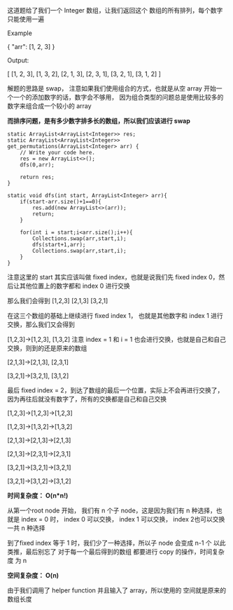 这道题给了我们一个 Integer 数组，让我们返回这个 数组的所有排列，每个数字只能使用一遍

Example

{
"arr": [1, 2, 3]
}

Output:

[
[1, 2, 3],
[1, 3, 2],
[2, 1, 3],
[2, 3, 1],
[3, 2, 1],
[3, 1, 2]
]

解题的思路是 swap， 注意如果我们使用组合的方式，也就是从空 array 开始一个一个的添加数字的话，数字会不够用，
因为组合类型的问题总是使用比较多的 数字来组合成一个较小的 array

**而排序问题，是有多少数字排多长的数组，所以我们应该进行 swap**

    static ArrayList<ArrayList<Integer>> res;
    static ArrayList<ArrayList<Integer>> get_permutations(ArrayList<Integer> arr) {
        // Write your code here.
        res = new ArrayList<>();
        dfs(0,arr);
        
        return res;
    }
    
    static void dfs(int start, ArrayList<Integer> arr){
        if(start-arr.size()+1==0){
            res.add(new ArrayList<>(arr)); 
            return;
        }
        
        for(int i = start;i<arr.size();i++){
            Collections.swap(arr,start,i);
            dfs(start+1,arr);
            Collections.swap(arr,start,i);
        }
    }

注意这里的 start 其实应该叫做 fixed index，也就是说我们先 fixed index 0，然后让其他位置上的数字都和 index 0 进行交换

那么我们会得到  [1,2,3]  [2,1,3]   [3,2,1]

在这三个数组的基础上继续进行 fixed index 1， 也就是其他数字和 index 1 进行交换，那么我们又会得到

[1,2,3]->[1,2,3], [1,3,2]    注意 index = 1 和 i = 1 也会进行交换，也就是自己和自己交换，则到的还是原来的数组

[2,1,3]->[2,1,3], [2,3,1]

[3,2,1]->[3,2,1], [3,1,2]

最后 fixed index = 2，到达了数组的最后一个位置，实际上不会再进行交换了，因为再往后就没有数字了，所有的交换都是自己和自己交换


[1,2,3]->[1,2,3]->[1,2,3]

[1,2,3]->[1,3,2]->[1,3,2]

[2,1,3]->[2,1,3]->[2,1,3]

[2,1,3]->[2,3,1]->[2,3,1]

[3,2,1]->[3,2,1]->[3,2,1]

[3,2,1]->[3,1,2]->[3,1,2]

**时间复杂度： O(n*n!)**

从第一个root node 开始， 我们有 n 个子 node，这是因为我们有 n 种选择，也就是 index = 0 时， index 0 可以交换， index 1 可以交换， index 2也可以交换 一共 n 种选择

到了fixed index 等于 1 时，我们少了一种选择，所以子 node 会变成 n-1 个
以此类推，最后别忘了 对于每一个最后得到的数组 都要进行 copy 的操作，时间复杂度 为 n


**空间复杂度： O(n)**

由于我们调用了 helper function 并且输入了 array，所以使用的 空间就是原来的数组长度





